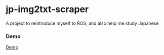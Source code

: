 # jp-img2txt-scraper
A project to reintroduce myself to ROS, and also help me study Japanese

### Demo
[Demo](https://youtu.be/dP4-wwwCUNk)
